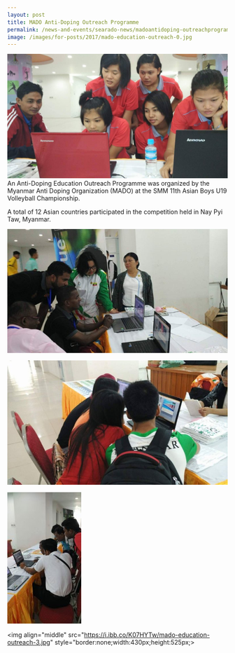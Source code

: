 ```yaml
---
layout: post
title: MADO Anti-Doping Outreach Programme
permalink: /news-and-events/searado-news/madoantidoping-outreachprogramme
image: /images/for-posts/2017/mado-education-outreach-0.jpg
---
```

![MADO Anti Doping Education Outreach Programme](/images/for-posts/2017/mado-education-outreach-0.jpg)
An Anti-Doping Education Outreach Programme was organized by the Myanmar Anti Doping Organization (MADO) at the SMM 11th Asian Boys U19 Volleyball Championship.

A total of 12 Asian countries participated in the competition held in Nay Pyi Taw, Myanmar.

![MADO Anti Doping Education Outreach Programme](/images/for-posts/2017/mado-education-outreach-1.jpg)

![MADO Anti Doping Education Outreach Programme](/images/for-posts/2017/mado-education-outreach-2.jpg)

![MADO Anti Doping Education Outreach Programme](/images/for-posts/2017/mado-education-outreach-3.jpg)

<a><img align="middle" src="https://i.ibb.co/K07HYTw/mado-education-outreach-3.jpg" style="border:none;width:430px;height:525px;></a>
